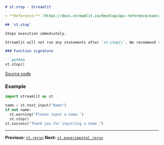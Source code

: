 ```markdown
# st.stop - Streamlit

> **Reference:** [https://docs.streamlit.io/develop/api-reference/execution-flow/st.stop](https://docs.streamlit.io/develop/api-reference/execution-flow/st.stop)

## `st.stop`

Stops execution immediately.

Streamlit will not run any statements after `st.stop()`. We recommend rendering a message to explain why the script has stopped.

### Function signature

```python
st.stop()
```

[Source code](https://github.com/streamlit/streamlit/blob/1.50.0/lib/streamlit/commands/execution_control.py#L34)

### Example

```python
import streamlit as st

name = st.text_input("Name")
if not name:
  st.warning('Please input a name.')
  st.stop()
st.success("Thank you for inputting a name.")
```

---

**Previous:** [`st.rerun`](/develop/api-reference/execution-flow/st.rerun)
**Next:** [`st.experimental_rerun`](/develop/api-reference/execution-flow/st.experimental_rerun)
```
